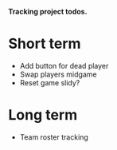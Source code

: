  **Tracking project todos.**
# Short term
* Add button for dead player
* Swap players midgame
* Reset game slidy?

# Long term
* Team roster tracking
